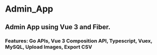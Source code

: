 # Admin_App
## Admin App using Vue 3 and Fiber. 
### Features: Go APIs, Vue 3 Composition API, Typescript, Vuex, MySQL, Upload Images, Export CSV
